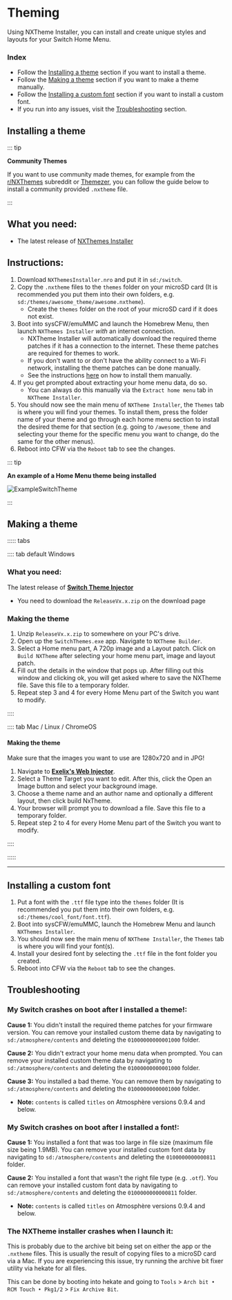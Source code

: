 # Theming

Using NXTheme Installer, you can install and create unique styles and layouts for your Switch Home Menu.

### Index

- Follow the [Installing a theme](#installing-a-theme) section if you want to install a theme.
- Follow the [Making a theme](#making-a-theme) section if you want to make a theme manually.
- Follow the [Installing a custom font](#installing-a-custom-font) section if you want to install a custom font.
- If you run into any issues, visit the [Troubleshooting](#troubleshooting) section.

## Installing a theme

::: tip

**Community Themes**

If you want to use community made themes, for example from the [r/NXThemes](https://www.reddit.com/r/NXThemes/) subreddit or [Themezer](https://themezer.net), you can follow the guide below to install a community provided `.nxtheme` file.

:::

## What you need:

- The latest release of [NXThemes Installer](https://github.com/exelix11/SwitchThemeInjector/releases)

## Instructions:

1. Download `NXThemesInstaller.nro` and put it in `sd:/switch`.
1. Copy the `.nxtheme` files to the `themes` folder on your microSD card (It is recommended you put them into their own folders, e.g. `sd:/themes/awesome_theme/awesome.nxtheme`).
    - Create the `themes` folder on the root of your microSD card if it does not exist.
1. Boot into sysCFW/emuMMC and launch the Homebrew Menu, then launch `NXThemes Installer` *with* an internet connection.
    - NXTheme Installer will automatically download the required theme patches if it has a connection to the internet. These theme patches are required for themes to work.
    - If you don't want to or don't have the ability connect to a Wi-Fi network, installing the theme patches can be done manually.
    - See the instructions [here](https://github.com/exelix11/theme-patches#if-you-dont-want-to-connect-your-console-to-the-internet) on how to install them manually.
1. If you get prompted about extracting your home menu data, do so.
    - You can always do this manually via the `Extract home menu` tab in `NXTheme Installer`.
1. You should now see the main menu of `NXTheme Installer`, the `Themes` tab is where you will find your themes. To install them, press the folder name of your theme and go through each home menu section to install the desired theme for that section (e.g. going to `/awesome_theme` and selecting your theme for the specific menu you want to change, do the same for the other menus).
1. Reboot into CFW via the `Reboot` tab to see the changes.

::: tip

**An example of a Home Menu theme being installed**

![ExampleSwitchTheme](../extras/img/switch_theming.jpg)

:::

## Making a theme

::::: tabs

:::: tab default Windows

### What you need:

The latest release of [**Switch Theme Injector**](https://github.com/exelix11/SwitchThemeInjector/releases)
- You need to download the `ReleaseVx.x.zip` on the download page

### Making the theme

1. Unzip `ReleaseVx.x.zip` to somewhere on your PC's drive.
1. Open up the `SwitchThemes.exe` app. Navigate to `NXTheme Builder`.
1. Select a Home menu part, A 720p image and a Layout patch. Click on `Build NXTheme` after selecting your home menu part, image and layout patch.
1. Fill out the details in the window that pops up. After filling out this window and clicking ok, you will get asked where to save the NXTheme file. Save this file to a temporary folder.
1. Repeat step 3 and 4 for every Home Menu part of the Switch you want to modify.

::::

:::: tab Mac / Linux / ChromeOS

#### Making the theme

Make sure that the images you want to use are 1280x720 and in JPG!

1. Navigate to [**Exelix's Web Injector**](https://exelix11.github.io/SwitchThemeInjector/v2/).
1. Select a Theme Target you want to edit. After this, click the Open an Image button and select your background image.
1. Choose a theme name and an author name and optionally a different layout, then click build NxTheme.
1. Your browser will prompt you to download a file. Save this file to a temporary folder.
1. Repeat step 2 to 4 for every Home Menu part of the Switch you want to modify.

::::

:::::

-----

## Installing a custom font

1. Put a font with the `.ttf` file type into the `themes` folder (It is recommended you put them into their own folders, e.g. `sd:/themes/cool_font/font.ttf`).
1. Boot into sysCFW/emuMMC, launch the Homebrew Menu and launch `NXThemes Installer`.
1. You should now see the main menu of `NXTheme Installer`, the `Themes` tab is where you will find your font(s).
1. Install your desired font by selecting the `.ttf` file in the font folder you created.
1. Reboot into CFW via the `Reboot` tab to see the changes.

## Troubleshooting

### My Switch crashes on boot after I installed a theme!:

**Cause 1:** You didn't install the required theme patches for your firmware version. You can remove your installed custom theme data by navigating to `sd:/atmosphere/contents` and deleting the `01000000000001000` folder.

**Cause 2:** You didn't extract your home menu data when prompted. You can remove your installed custom theme data by navigating to `sd:/atmosphere/contents` and deleting the `01000000000001000` folder.

**Cause 3:** You installed a bad theme. You can remove them by navigating to `sd:/atmosphere/contents` and deleting the `01000000000001000` folder.

- **Note:** `contents` is called `titles` on Atmosphère versions 0.9.4 and below.

### My Switch crashes on boot after I installed a font!:

**Cause 1:** You installed a font that was too large in file size (maximum file size being 1.9MB). You can remove your installed custom font data by navigating to `sd:/atmosphere/contents` and deleting the `0100000000000811` folder.

**Cause 2:** You installed a font that wasn't the right file type (e.g. `.otf`). You can remove your installed custom font data by navigating to `sd:/atmosphere/contents` and deleting the `0100000000000811` folder.

- **Note:** `contents` is called `titles` on Atmosphère versions 0.9.4 and below.

### The NXTheme installer crashes when I launch it:

This is probably due to the archive bit being set on either the app or the `.nxtheme` files. This is usually the result of copying files to a microSD card via a Mac. If you are experiencing this issue, try running the archive bit fixer utility via hekate for all files.

This can be done by booting into hekate and going to `Tools` > `Arch bit • RCM Touch • Pkg1/2` > `Fix Archive Bit`.
